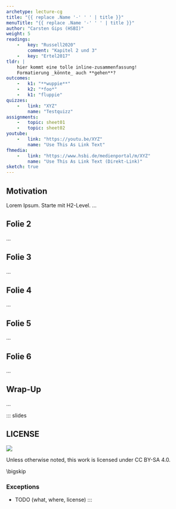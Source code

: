 ```yaml
---
archetype: lecture-cg
title: "{{ replace .Name '-' ' ' | title }}"
menuTitle: "{{ replace .Name '-' ' ' | title }}"
author: "Carsten Gips (HSBI)"
weight: 5
readings:
    -   key: "Russell2020"
        comment: "Kapitel 2 und 3"
    -   key: "Ertel2017"
tldr: |
    hier kommt eine tolle inline-zusammenfassung!
    Formatierung _könnte_ auch **gehen**?
outcomes:
    -   k1: "**wuppie**"
    -   k2: "*foo*"
    -   k1: "fluppie"
quizzes:
    -   link: "XYZ"
        name: "Testquizz"
assignments:
    -   topic: sheet01
    -   topic: sheet02
youtube:
    -   link: "https://youtu.be/XYZ"
        name: "Use This As Link Text"
fhmedia:
    -   link: "https://www.hsbi.de/medienportal/m/XYZ"
        name: "Use This As Link Text (Direkt-Link)"
sketch: true
---
```



## Motivation
Lorem Ipsum. Starte mit H2-Level.
...

## Folie 2
...

## Folie 3
...

## Folie 4
...

## Folie 5
...

## Folie 6
...

## Wrap-Up
...







<!-- DO NOT REMOVE - THIS IS A LAST SLIDE TO INDICATE THE LICENSE AND POSSIBLE EXCEPTIONS (IMAGES, ...). -->
::: slides
## LICENSE
![](https://licensebuttons.net/l/by-sa/4.0/88x31.png)

Unless otherwise noted, this work is licensed under CC BY-SA 4.0.

\bigskip

### Exceptions
*   TODO (what, where, license)
:::
